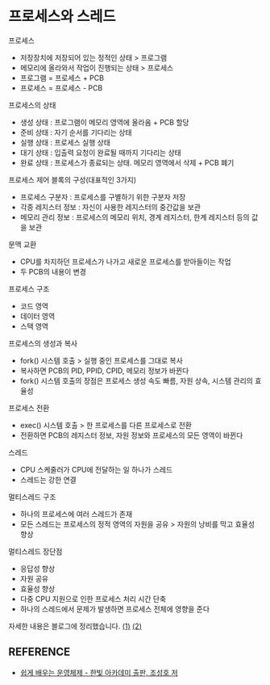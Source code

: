 # 프로세스와 스레드

프로세스

- 저장장치에 저장되어 있는 정적인 상태 > 프로그램
- 메모리에 올라와서 작업이 진행되는 상태 > 프로세스
- 프로그램 = 프로세스 + PCB
- 프로세스 = 프로세스 - PCB

프로세스의 상태

- 생성 상태 : 프로그램이 메모리 영역에 올라옴 + PCB 할당
- 준비 상태 : 자기 순서를 기다리는 상태
- 실행 상태 : 프로세스 실행 상태
- 대기 상태 : 입출력 요청이 완료될 때까지 기다리는 상태
- 완료 상태 : 프로세스가 종료되는 상태. 메모리 영역에서 삭제 + PCB 폐기

프로세스 제어 블록의 구성(대표적인 3가지)

- 프로세스 구분자 : 프로세스를 구별하기 위한 구분자 저장
- 각종 레지스터 정보 : 자신이 사용한 레지스터의 중간값을 보관
- 메모리 관리 정보 : 프로세스의 메모리 위치, 경계 레지스터, 한계 레지스터 등의 값을 보관

문맥 교환

- CPU를 차지하던 프로세스가 나가고 새로운 프로세스를 받아들이는 작업
- 두 PCB의 내용이 변경

프로세스 구조

- 코드 영역
- 데이터 영역
- 스택 영역

프로세스의 생성과 복사

- fork() 시스템 호출 > 실행 중인 프로세스를 그대로 복사
- 복사하면 PCB의 PID, PPID, CPID, 메모리 정보가 바뀐다
- fork() 시스템 호출의 장점은 프로세스 생성 속도 빠름, 자원 상속, 시스템 관리의 효율성

프로세스 전환

- exec() 시스템 호출 > 한 프로세스를 다른 프로세스로 전환
- 전환하면 PCB의 레지스터 정보, 자원 정보와 프로세스의 모든 영역이 바뀐다

스레드

- CPU 스케줄러가 CPU에 전달하는 일 하나가 스레드
- 스레드는 강한 연결

멀티스레드 구조

- 하나의 프로세스에 여러 스레드가 존재
- 모든 스레드는 프로세스의 정적 영역의 자원을 공유 > 자원의 낭비를 막고 효율성 향상

멀티스레드 장단점

- 응답성 향상
- 자원 공유
- 효율성 향상
- 다중 CPU 지원으로 인한 프로세스 처리 시간 단축
- 하나의 스레드에서 문제가 발생하면 프로세스 전체에 영향을 준다

자세한 내용은 블로그에 정리했습니다.
[(1)](https://hsh519.tistory.com/33)
[(2)](https://hsh519.tistory.com/101)

## REFERENCE

- [쉽게 배우는 운영체제 - 한빛 아카데미 출판, 조성호 저](https://www.yes24.com/Product/Goods/62054527)
